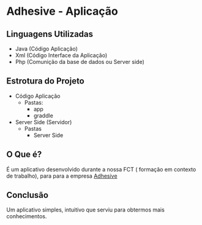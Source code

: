 # Adhesive - Aplicação

## Linguagens Utilizadas
* Java (Código Aplicação)
* Xml (Código Interface da Aplicação)
* Php (Comunição da base de dados ou Server side)

## Estrotura do Projeto
* Código Aplicação
  * Pastas:
     * app
     * graddle
* Server Side (Servidor)
  * Pastas
    * Server Side
    
## O Que é?
 É um aplicativo desenvolvido durante a nossa FCT ( formação em contexto de trabalho), para para a empresa [Adhesive](https://www.adhesivebrands.pt/)
 
## Conclusão
 Um aplicativo simples, intuitivo que serviu para obtermos mais conhecimentos.
